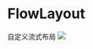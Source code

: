 # FlowLayout
自定义流式布局
![](https://github.com/zkxok/FlowLayout/blob/master/Screenshot/Screenshot_2017-05-29-03-05-46-53.png)  
